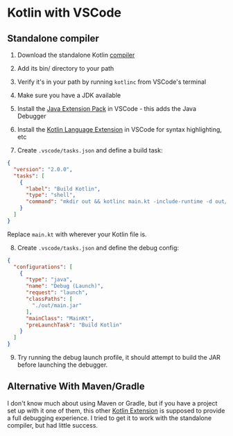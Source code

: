 # Kotlin with VSCode

## Standalone compiler

1. Download the standalone Kotlin [compiler](https://github.com/JetBrains/kotlin/releases/tag/v1.4.20)

2. Add its bin/ directory to your path

3. Verify it's in your path by running `kotlinc` from VSCode's terminal

4. Make sure you have a JDK available

5. Install the [Java Extension Pack](https://marketplace.visualstudio.com/items?itemName=vscjava.vscode-java-pack) in VSCode - this adds the Java Debugger

6. Install the [Kotlin Language Extension](https://marketplace.visualstudio.com/items?itemName=mathiasfrohlich.kotlin) in VSCode for syntax highlighting, etc

7. Create `.vscode/tasks.json` and define a build task:

```json
{
  "version": "2.0.0",
  "tasks": [
    {
      "label": "Build Kotlin",
      "type": "shell",
      "command": "mkdir out && kotlinc main.kt -include-runtime -d out/main.jar"
    }
  ]
}
```

Replace `main.kt` with wherever your Kotlin file is.

8. Create `.vscode/tasks.json` and define the debug config:

```json
{
  "configurations": [
    {
      "type": "java",
      "name": "Debug (Launch)",
      "request": "launch",
      "classPaths": [
        "./out/main.jar"
      ],
      "mainClass": "MainKt",
      "preLaunchTask": "Build Kotlin"
    }
  ]
}
```

9. Try running the debug launch profile, it should attempt to build the JAR
before launching the debugger.

## Alternative With Maven/Gradle

I don't know much about using Maven or Gradle, but if you have a project set up
with it one of them, this other [Kotlin Extension](https://marketplace.visualstudio.com/items?itemName=fwcd.kotlin)
is supposed to provide a full debugging experience.  I tried to get it to work
with the standalone compiler, but had little success.